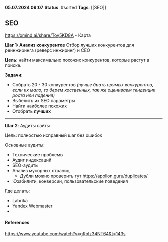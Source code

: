 **05.07.2024 09:07**
**Status**: #sorted
**Tags**: [[SEO]]

## SEO

https://xmind.ai/share/Toy5KD8A - Карта

**Шаг 1: Анализ конкурентов**
Отбор лучших конкурентов для  реинжиринга (реверс инжиринг) и СЕО

**Цель**: 
найти максимально похожих конкурентов, которые растут в поиске.

**Задачи**:
- Собрать 20 - 30 конкурентов *(лучше брать прямых конкурентов, если их мало, то берем коственных, так же оцениваем тенденции роста или падения)*
- Выбелить их SEO параметры
- Найти наиболее похожих
- Отобрать **лучших**

---

**Шаг 2**: Аудиты сайты

Цель: полностью исправный шаг без ошибок

Основные аудиты:
- Технические проблемы
- Аудит индексаций
- SEO-аудиты
- Анализ мусорных страниц 
	- Дубли можно проверить тут https://apollon.guru/duplicates/
- Юзабилити, конверсии, пользовательские поведения

Где делать:
- Labrika
- Yandex Webmaster
- 



#### References
https://www.youtube.com/watch?v=gRoIz34NT64&t=143s
